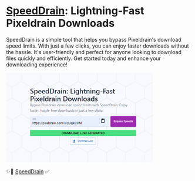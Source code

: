 # <h1>[SpeedDrain](https://speeddrain.vercel.app/): Lightning-Fast Pixeldrain Downloads</h1>

<p>SpeedDrain is a simple tool that helps you bypass Pixeldrain's download speed limits. With just a few clicks, you can enjoy faster downloads without the hassle. It's user-friendly and perfect for anyone looking to download files quickly and efficiently. Get started today and enhance your downloading experience!</p>

[<img width="400" src="./public/readme.png">](https://speeddrain.vercel.app/)

✨🚀 [SpeedDrain](https://speeddrain.vercel.app/) ✅